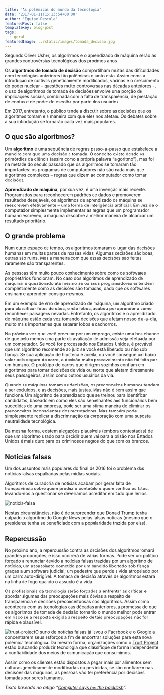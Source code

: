 ```yaml
---
title: 'As polêmicas do mundo da tecnologia'
date: '2017-01-11T16:13:54+00:00'
author: 'Equipe Descola'
featuredPost: false
templatekey: blog-post
tags:
  - geral
featuredImage: ../static/images/tomada_decisao.jpg
---
```


Segundo Oliver Usher, os algoritmos e o aprendizado de máquina serão as grandes controvérsias tecnológicas dos próximos anos.

Os **algoritmos de tomada de decisão** compartilham muitas das dificuldades com tecnologias anteriores tão polêmicas quanto esta. Assim como a introdução de cultivos geneticamente modificados, vacinas e o crescimento do poder nuclear – questões muito controversas nas décadas anteriores -, o uso de algoritmos de tomada de decisões envolve uma porção de implicações sociais, combinada com a falta de transparência, de prestação de contas e de poder de escolha por parte dos usuários.

Em 2017, entretanto, o público tende a discutir sobre as decisões que os algoritmos tomam e a maneira com que eles nos afetam. Os debates sobre a sua introdução se tornarão cada vez mais populares.

## O que são algoritmos?

Um **algoritmo** é uma sequência de regras passo-a-passo que estabelece a maneira com que uma decisão é tomada. O conceito existe desde os primórdios da ciência (assim como a própria palavra “algoritmo”), mas foi na metade do século passado que os algoritmos se tornaram tão importantes: os programas de computadores não são nada mais que algoritmos complexos – regras que dizem ao computador como tomar decisões.

**Aprendizado de máquina**, por sua vez, é uma invenção mais recente. Programados para reconhecerem padrões de dados e promoverem resultados desejáveis, os algoritmos de aprendizado de máquina se reescrevem efetivamente – uma forma de inteligência artificial. Em vez de o computador simplesmente implementar as regras que um programador humano escreveu, a máquina descobre a melhor maneira de alcançar um resultado prioritário.

## O grande problema

Num curto espaço de tempo, os algoritmos tomaram o lugar das decisões humanas em muitas partes de nossas vidas. Algumas decisões são boas, outras são ruins. Mas a maneira com que essas decisões são feitas raramente são transparentes.

As pessoas têm muito pouco conhecimento sobre como os softwares proprietários funcionam. No caso dos algoritmos de aprendizado de máquina, é questionado até mesmo se os seus programadores entendem completamente como as decisões são tomadas, dado que os softwares ensinam e aprendem consigo mesmos.

Em um exemplo de erro de aprendizado de máquina, um algoritmo criado para classificar fotos de cães, e não lobos, acabou por aprender a como reconhecer paisagens nevadas. Entretanto, os algoritmos e o aprendizado de máquina estão cada vez tomando decisões que afetam nosso dia-a-dia, muito mais importantes que separar lobos e cachorros.

Na próxima vez que você procurar por um emprego, existe uma boa chance de que pelo menos uma parte da avaliação de admissão seja efetuada por um computador. Se você for processado nos Estados Unidos, é provável que um algoritmo recomende ao juiz se você está liberado ou não sob fiança. Se sua aplicação de hipoteca é aceita, ou você consegue um baixo valor pelo seguro do carro, a decisão muito provavelmente não foi feita por um humano. O protótipo de carros que dirigem sozinhos confiam em algoritmos para tomar decisões de vida ou morte que afetam diretamente seus passageiros, assim como outros usuários da via.

Quando as máquinas tomam as decisões, os preconceitos humanos tendem a ser excluídos, e as decisões, mais justas. Mas não é bem assim que funciona. Um algoritmo de aprendizado que se treinou para identificar candidatos, baseado em como eles são semelhantes aos funcionários bem sucedidos de uma empresa, pode ser uma ótima maneira de eliminar os preconceitos inconscientes dos recrutadores. Mas também pode simplesmente replicar a discriminação da corporação com uma suposta neutralidade tecnológica.

Da mesma forma, existem alegações plausíveis (embora contestadas) de que um algoritmo usado para decidir quem vai para a prisão nos Estados Unidos é mais duro para os criminosos negros do que com os brancos.

## Notícias falsas

Um dos assuntos mais populares do final de 2016 foi o problema das notícias falsas espalhadas pelas mídias sociais.

Algoritmos de curadoria de notícias acabam por gerar falta de transparência sobre quem produz o conteúdo e quem verifica os fatos, levando-nos a questionar se deveríamos acreditar em tudo que lemos.

![noticia-falsa](https://descola.org/drops/wp-content/uploads/2017/01/Screen-Shot-2017-01-10-at-18.49.55.png)

Nestas circunstâncias, não é de surpreender que Donald Trump tenha culpado o algoritmo do Google News pelas falsas notícias (mesmo que o presidente tenha se beneficiado com a popularidade trazida por elas).

## Repercussão

No próximo ano, a repercussão contra as decisões dos algoritmos tomará grandes proporções, e isso ocorrerá de várias formas. Pode ser um político forçado a renunciar devido a notícias falsas trazidas por um algoritmo de notícias; um assassinato cometido por um bandido libertado sob fiança graças a um software judicial; um pedestre que perde a vida atropelado por um carro auto-dirigível. A tomada de decisão através de algoritmos estará na linha de fogo quando o assunto é a vida.

Os profissionais da tecnologia serão forçados a enfrentar as críticas e abordar algumas das preocupações mais óbvias a respeito de transparência e decisões preconceituosas dos algoritmos. Assim como aconteceu com as tecnologias das décadas anteriores, a promessa de que os algoritmos de tomada de decisão tornarão o mundo melhor pode entrar em risco se a resposta exigida a respeito de tais preocupações não for rápida e plausível.

![trust-project](https://descola.org/drops/wp-content/uploads/2017/01/VZpw09Kl.png)O surto de notícias falsas já levou o Facebook e o Google a concentrarem seus esforços a fim de encontrar soluções para esta nova polêmica tecnológica. Da mesma forma, organizações como o [Trust Project](https://thetrustproject.org/) estão buscando produzir tecnologia que classifique de forma independente a confiabilidade dos meios de comunicação que consumimos.

Assim como os clientes estão dispostos a pagar mais por alimentos sem culturas geneticamente modificadas ou pesticidas, se não confiarem nas decisões das máquinas, as pessoas vão ter preferência por decisões tomadas por seres humanos.

_Texto baseado no artigo “[Computer says no: the backlash](https://www.nesta.org.uk/2017-predictions/computer-says-no-backlash)“._
